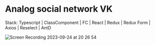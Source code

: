 # Analog social network VK

Stack: Typescript | ClassComponent | FC | React | Redux | Redux Form | Axios | Reselect | AntD

![Screen Recording 2023-09-24 at 20 26 54](https://github.com/ArtemYanchenko/social-network/assets/68869871/d5778e7f-95f2-4972-ac79-761de12f14b0)
